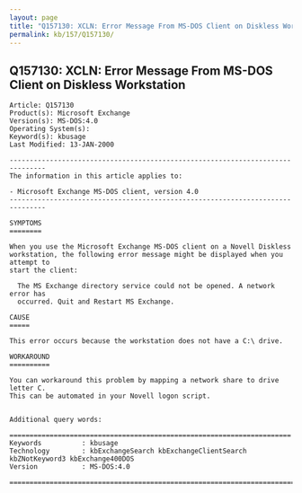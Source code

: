 ```yaml
---
layout: page
title: "Q157130: XCLN: Error Message From MS-DOS Client on Diskless Workstation"
permalink: kb/157/Q157130/
---
```


## Q157130: XCLN: Error Message From MS-DOS Client on Diskless Workstation

	Article: Q157130
	Product(s): Microsoft Exchange
	Version(s): MS-DOS:4.0
	Operating System(s): 
	Keyword(s): kbusage
	Last Modified: 13-JAN-2000
	
	-------------------------------------------------------------------------------
	The information in this article applies to:
	
	- Microsoft Exchange MS-DOS client, version 4.0 
	-------------------------------------------------------------------------------
	
	SYMPTOMS
	========
	
	When you use the Microsoft Exchange MS-DOS client on a Novell Diskless
	workstation, the following error message might be displayed when you attempt to
	start the client:
	
	  The MS Exchange directory service could not be opened. A network error has
	  occurred. Quit and Restart MS Exchange.
	
	CAUSE
	=====
	
	This error occurs because the workstation does not have a C:\ drive.
	
	WORKAROUND
	==========
	
	You can workaround this problem by mapping a network share to drive letter C.
	This can be automated in your Novell logon script.
	
	
	Additional query words:
	
	======================================================================
	Keywords          : kbusage 
	Technology        : kbExchangeSearch kbExchangeClientSearch kbZNotKeyword3 kbExchange400DOS
	Version           : MS-DOS:4.0
	
	=============================================================================
	
